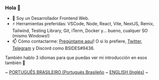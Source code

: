 ### Hola 👋

- 🔭 Soy un Desarrollador Frontend Web.
- ⚡ Herramientas preferidas: VSCode, Node, React, Vite, NextJS, Remix, Tailwind, Testing Library, Git, iTerm, Docker y... bueno, cualquer SO (mismo Windows!)
- 📫 Cómo contactarme: [Pregúntame aquí](https://github.com/bsides/bsides/issues)! O si lo prefiere, [Twitter](https://twitter.com/bsides), [Telegram](https://t.me/bsides) y Discord como BSIDES#9436.

También hablo 3 idiomas para que puedas ver mi introducción en esos también 🤩

~ [PORTUGUÊS BRASILEIRO (Portugués Brasileño](https://github.com/bsides/bsides/blob/master/README_PT.md) ~ [ENGLISH (Inglés)](https://github.com/bsides/bsides/blob/master/README_EN.md) ~
